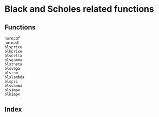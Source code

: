 # Black and Scholes related functions

## Functions

```@docs
normcdf
normpdf
blsprice
blkprice
blsdelta
blsgamma
blstheta
blsvega
blsrho
blslambda
blspsi
blsvanna
blsimpv
blkimpv
```

## Index

```@index
```